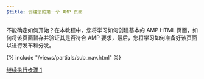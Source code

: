 ```yaml
---
$title: 创建您的第一个 AMP 页面
---
```


不能确定如何开始？在本教程中，您将学习如何创建基本的 AMP HTML 页面，如何将该页面暂存并验证其是否符合 AMP 要求，最后，您将学习如何准备好该页面以进行发布和分发。

{% include "/views/partials/sub_nav.html" %}

<a class="button go-button" href="/zh_cn/docs/get_started/create/basic_markup.html">继续执行步骤 1</a>
